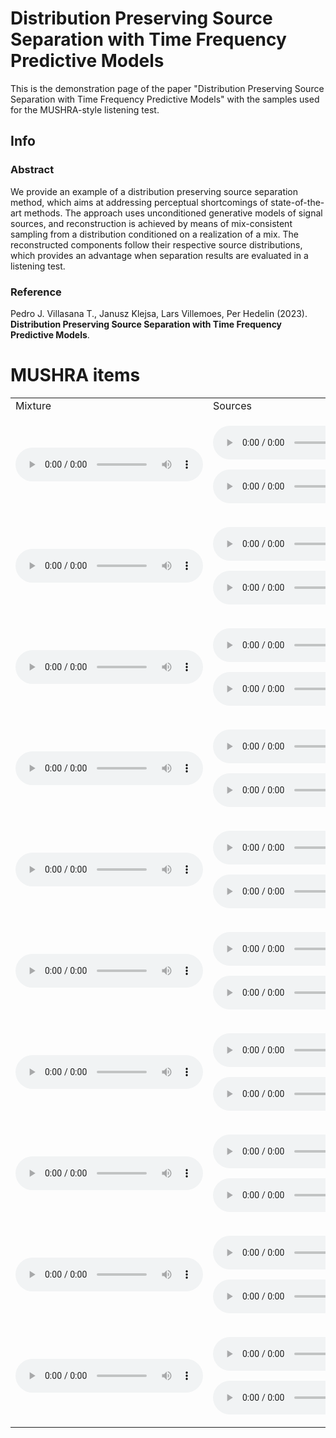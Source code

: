 # Distribution Preserving Source Separation with Time Frequency Predictive Models

This is the demonstration page of the paper "Distribution Preserving Source Separation with Time Frequency Predictive Models" with the samples used for the MUSHRA-style listening test.

## Info

### Abstract

We provide an example of a distribution preserving source separation method, which aims at addressing perceptual shortcomings of state-of-the-art methods. The approach uses unconditioned generative models of signal sources, and reconstruction is achieved by means of mix-consistent sampling from a distribution conditioned on a realization of a mix. The reconstructed components follow their respective source distributions, which provides an advantage when separation results are evaluated in a listening test.

### Reference

Pedro J. Villasana T., Janusz Klejsa, Lars Villemoes, Per Hedelin  (2023). **Distribution Preserving Source Separation with Time Frequency Predictive Models**.

<html>

<h1>MUSHRA items</h1>

<table>

  <tr>
    <td>Mixture</td><td>Sources</td><td>Low-pass anchor 3.5kHz</td><td>DPSS</td><td>IRM</td><td>PNF</td>
  </tr>

  <tr>
  <td>
    <p>
      <audio controls>
        <source src="./mix/p237_298_mic2res0_yx139bt6626Lres26_mix.wav">
      <audio>
    </p>
  </td>
  <td>
    <p>
      <audio controls>
        <source src="./speech/p237_298_mic2res0_yx139bt6626Lres26_speech.wav">
      <audio>
    </p>
    <p>
      <audio controls>
        <source src="./piano/p237_298_mic2res0_yx139bt6626Lres26_piano.wav">
      <audio>
    </p>
    </td>
  <td>
    <p>
      <audio controls>
        <source src="./speech/p237_298_mic2res0_yx139bt6626Lres26_speech_lp35.wav">
      <audio>
    </p>
    <p>
      <audio controls>
        <source src="./piano/p237_298_mic2res0_yx139bt6626Lres26_piano_lp35.wav">
      <audio>
    </p>
    </td>
  <td>
    <p>
      <audio controls>
        <source src="./speech/p237_298_mic2res0_yx139bt6626Lres26_speech_dpss.wav">
      <audio>
    </p>
    <p>
      <audio controls>
        <source src="./piano/p237_298_mic2res0_yx139bt6626Lres26_piano_dpss.wav">
      <audio>
    </p>
    </td>
  <td>
    <p>
      <audio controls>
        <source src="./speech/p237_298_mic2res0_yx139bt6626Lres26_speech_irm.wav">
      <audio>
    </p>
    <p>
      <audio controls>
        <source src="./piano/p237_298_mic2res0_yx139bt6626Lres26_piano_irm.wav">
      <audio>
    </p>
    </td>
  <td>
    <p>
      <audio controls>
        <source src="./speech/p237_298_mic2res0_yx139bt6626Lres26_speech_pnf.wav">
      <audio>
    </p>
    <p>
      <audio controls>
        <source src="./piano/p237_298_mic2res0_yx139bt6626Lres26_piano_pnf.wav">
      <audio>
    </p>
    </td>
  </tr>

  <tr>
  <td>
    <p>
      <audio controls>
        <source src="./mix/p237_326_mic2res0_zp866tm4852Lres25_mix.wav">
      <audio>
    </p>
  </td>
  <td>
    <p>
      <audio controls>
        <source src="./speech/p237_326_mic2res0_zp866tm4852Lres25_speech.wav">
      <audio>
    </p>
    <p>
      <audio controls>
        <source src="./piano/p237_326_mic2res0_zp866tm4852Lres25_piano.wav">
      <audio>
    </p>
    </td>
  <td>
    <p>
      <audio controls>
        <source src="./speech/p237_326_mic2res0_zp866tm4852Lres25_speech_lp35.wav">
      <audio>
    </p>
    <p>
      <audio controls>
        <source src="./piano/p237_326_mic2res0_zp866tm4852Lres25_piano_lp35.wav">
      <audio>
    </p>
    </td>
  <td>
    <p>
      <audio controls>
        <source src="./speech/p237_326_mic2res0_zp866tm4852Lres25_speech_dpss.wav">
      <audio>
    </p>
    <p>
      <audio controls>
        <source src="./piano/p237_326_mic2res0_zp866tm4852Lres25_piano_dpss.wav">
      <audio>
    </p>
    </td>
  <td>
    <p>
      <audio controls>
        <source src="./speech/p237_326_mic2res0_zp866tm4852Lres25_speech_irm.wav">
      <audio>
    </p>
    <p>
      <audio controls>
        <source src="./piano/p237_326_mic2res0_zp866tm4852Lres25_piano_irm.wav">
      <audio>
    </p>
    </td>
  <td>
    <p>
      <audio controls>
        <source src="./speech/p237_326_mic2res0_zp866tm4852Lres25_speech_pnf.wav">
      <audio>
    </p>
    <p>
      <audio controls>
        <source src="./piano/p237_326_mic2res0_zp866tm4852Lres25_piano_pnf.wav">
      <audio>
    </p>
    </td>
  </tr>

  <tr>
  <td>
    <p>
      <audio controls>
        <source src="./mix/p269_367_mic2res0_zw828tx0197Lres15_mix.wav">
      <audio>
    </p>
  </td>
  <td>
    <p>
      <audio controls>
        <source src="./speech/p269_367_mic2res0_zw828tx0197Lres15_speech.wav">
      <audio>
    </p>
    <p>
      <audio controls>
        <source src="./piano/p269_367_mic2res0_zw828tx0197Lres15_piano.wav">
      <audio>
    </p>
    </td>
  <td>
    <p>
      <audio controls>
        <source src="./speech/p269_367_mic2res0_zw828tx0197Lres15_speech_lp35.wav">
      <audio>
    </p>
    <p>
      <audio controls>
        <source src="./piano/p269_367_mic2res0_zw828tx0197Lres15_piano_lp35.wav">
      <audio>
    </p>
    </td>
  <td>
    <p>
      <audio controls>
        <source src="./speech/p269_367_mic2res0_zw828tx0197Lres15_speech_dpss.wav">
      <audio>
    </p>
    <p>
      <audio controls>
        <source src="./piano/p269_367_mic2res0_zw828tx0197Lres15_piano_dpss.wav">
      <audio>
    </p>
    </td>
  <td>
    <p>
      <audio controls>
        <source src="./speech/p269_367_mic2res0_zw828tx0197Lres15_speech_irm.wav">
      <audio>
    </p>
    <p>
      <audio controls>
        <source src="./piano/p269_367_mic2res0_zw828tx0197Lres15_piano_irm.wav">
      <audio>
    </p>
    </td>
  <td>
    <p>
      <audio controls>
        <source src="./speech/p269_367_mic2res0_zw828tx0197Lres15_speech_pnf.wav">
      <audio>
    </p>
    <p>
      <audio controls>
        <source src="./piano/p269_367_mic2res0_zw828tx0197Lres15_piano_pnf.wav">
      <audio>
    </p>
    </td>
  </tr>

  <tr>
  <td>
    <p>
      <audio controls>
        <source src="./mix/p269_371_mic1res0_yt974cv2625Lres79_mix.wav">
      <audio>
    </p>
  </td>
  <td>
    <p>
      <audio controls>
        <source src="./speech/p269_371_mic1res0_yt974cv2625Lres79_speech.wav">
      <audio>
    </p>
    <p>
      <audio controls>
        <source src="./piano/p269_371_mic1res0_yt974cv2625Lres79_piano.wav">
      <audio>
    </p>
    </td>
  <td>
    <p>
      <audio controls>
        <source src="./speech/p269_371_mic1res0_yt974cv2625Lres79_speech_lp35.wav">
      <audio>
    </p>
    <p>
      <audio controls>
        <source src="./piano/p269_371_mic1res0_yt974cv2625Lres79_piano_lp35.wav">
      <audio>
    </p>
    </td>
  <td>
    <p>
      <audio controls>
        <source src="./speech/p269_371_mic1res0_yt974cv2625Lres79_speech_dpss.wav">
      <audio>
    </p>
    <p>
      <audio controls>
        <source src="./piano/p269_371_mic1res0_yt974cv2625Lres79_piano_dpss.wav">
      <audio>
    </p>
    </td>
  <td>
    <p>
      <audio controls>
        <source src="./speech/p269_371_mic1res0_yt974cv2625Lres79_speech_irm.wav">
      <audio>
    </p>
    <p>
      <audio controls>
        <source src="./piano/p269_371_mic1res0_yt974cv2625Lres79_piano_irm.wav">
      <audio>
    </p>
    </td>
  <td>
    <p>
      <audio controls>
        <source src="./speech/p269_371_mic1res0_yt974cv2625Lres79_speech_pnf.wav">
      <audio>
    </p>
    <p>
      <audio controls>
        <source src="./piano/p269_371_mic1res0_yt974cv2625Lres79_piano_pnf.wav">
      <audio>
    </p>
    </td>
  </tr>

  <tr>
  <td>
    <p>
      <audio controls>
        <source src="./mix/p303_329_mic1res0_zt739gs4926Lres89_mix.wav">
      <audio>
    </p>
  </td>
  <td>
    <p>
      <audio controls>
        <source src="./speech/p303_329_mic1res0_zt739gs4926Lres89_speech.wav">
      <audio>
    </p>
    <p>
      <audio controls>
        <source src="./piano/p303_329_mic1res0_zt739gs4926Lres89_piano.wav">
      <audio>
    </p>
    </td>
  <td>
    <p>
      <audio controls>
        <source src="./speech/p303_329_mic1res0_zt739gs4926Lres89_speech_lp35.wav">
      <audio>
    </p>
    <p>
      <audio controls>
        <source src="./piano/p303_329_mic1res0_zt739gs4926Lres89_piano_lp35.wav">
      <audio>
    </p>
    </td>
  <td>
    <p>
      <audio controls>
        <source src="./speech/p303_329_mic1res0_zt739gs4926Lres89_speech_dpss.wav">
      <audio>
    </p>
    <p>
      <audio controls>
        <source src="./piano/p303_329_mic1res0_zt739gs4926Lres89_piano_dpss.wav">
      <audio>
    </p>
    </td>
  <td>
    <p>
      <audio controls>
        <source src="./speech/p303_329_mic1res0_zt739gs4926Lres89_speech_irm.wav">
      <audio>
    </p>
    <p>
      <audio controls>
        <source src="./piano/p303_329_mic1res0_zt739gs4926Lres89_piano_irm.wav">
      <audio>
    </p>
    </td>
  <td>
    <p>
      <audio controls>
        <source src="./speech/p303_329_mic1res0_zt739gs4926Lres89_speech_pnf.wav">
      <audio>
    </p>
    <p>
      <audio controls>
        <source src="./piano/p303_329_mic1res0_zt739gs4926Lres89_piano_pnf.wav">
      <audio>
    </p>
    </td>
  </tr>

  <tr>
  <td>
    <p>
      <audio controls>
        <source src="./mix/p303_331_mic1res0_zc118hn1152Lres18_mix.wav">
      <audio>
    </p>
  </td>
  <td>
    <p>
      <audio controls>
        <source src="./speech/p303_331_mic1res0_zc118hn1152Lres18_speech.wav">
      <audio>
    </p>
    <p>
      <audio controls>
        <source src="./piano/p303_331_mic1res0_zc118hn1152Lres18_piano.wav">
      <audio>
    </p>
    </td>
  <td>
    <p>
      <audio controls>
        <source src="./speech/p303_331_mic1res0_zc118hn1152Lres18_speech_lp35.wav">
      <audio>
    </p>
    <p>
      <audio controls>
        <source src="./piano/p303_331_mic1res0_zc118hn1152Lres18_piano_lp35.wav">
      <audio>
    </p>
    </td>
  <td>
    <p>
      <audio controls>
        <source src="./speech/p303_331_mic1res0_zc118hn1152Lres18_speech_dpss.wav">
      <audio>
    </p>
    <p>
      <audio controls>
        <source src="./piano/p303_331_mic1res0_zc118hn1152Lres18_piano_dpss.wav">
      <audio>
    </p>
    </td>
  <td>
    <p>
      <audio controls>
        <source src="./speech/p303_331_mic1res0_zc118hn1152Lres18_speech_irm.wav">
      <audio>
    </p>
    <p>
      <audio controls>
        <source src="./piano/p303_331_mic1res0_zc118hn1152Lres18_piano_irm.wav">
      <audio>
    </p>
    </td>
  <td>
    <p>
      <audio controls>
        <source src="./speech/p303_331_mic1res0_zc118hn1152Lres18_speech_pnf.wav">
      <audio>
    </p>
    <p>
      <audio controls>
        <source src="./piano/p303_331_mic1res0_zc118hn1152Lres18_piano_pnf.wav">
      <audio>
    </p>
    </td>
  </tr>

  <tr>
  <td>
    <p>
      <audio controls>
        <source src="./mix/p303_341_mic1res0_ys250pr2232Lres6_mix.wav">
      <audio>
    </p>
  </td>
  <td>
    <p>
      <audio controls>
        <source src="./speech/p303_341_mic1res0_ys250pr2232Lres6_speech.wav">
      <audio>
    </p>
    <p>
      <audio controls>
        <source src="./piano/p303_341_mic1res0_ys250pr2232Lres6_piano.wav">
      <audio>
    </p>
    </td>
  <td>
    <p>
      <audio controls>
        <source src="./speech/p303_341_mic1res0_ys250pr2232Lres6_speech_lp35.wav">
      <audio>
    </p>
    <p>
      <audio controls>
        <source src="./piano/p303_341_mic1res0_ys250pr2232Lres6_piano_lp35.wav">
      <audio>
    </p>
    </td>
  <td>
    <p>
      <audio controls>
        <source src="./speech/p303_341_mic1res0_ys250pr2232Lres6_speech_dpss.wav">
      <audio>
    </p>
    <p>
      <audio controls>
        <source src="./piano/p303_341_mic1res0_ys250pr2232Lres6_piano_dpss.wav">
      <audio>
    </p>
    </td>
  <td>
    <p>
      <audio controls>
        <source src="./speech/p303_341_mic1res0_ys250pr2232Lres6_speech_irm.wav">
      <audio>
    </p>
    <p>
      <audio controls>
        <source src="./piano/p303_341_mic1res0_ys250pr2232Lres6_piano_irm.wav">
      <audio>
    </p>
    </td>
  <td>
    <p>
      <audio controls>
        <source src="./speech/p303_341_mic1res0_ys250pr2232Lres6_speech_pnf.wav">
      <audio>
    </p>
    <p>
      <audio controls>
        <source src="./piano/p303_341_mic1res0_ys250pr2232Lres6_piano_pnf.wav">
      <audio>
    </p>
    </td>
  </tr>

  <tr>
  <td>
    <p>
      <audio controls>
        <source src="./mix/p306_264_mic1res0_zt739gs4926Lres50_mix.wav">
      <audio>
    </p>
  </td>
  <td>
    <p>
      <audio controls>
        <source src="./speech/p306_264_mic1res0_zt739gs4926Lres50_speech.wav">
      <audio>
    </p>
    <p>
      <audio controls>
        <source src="./piano/p306_264_mic1res0_zt739gs4926Lres50_piano.wav">
      <audio>
    </p>
    </td>
  <td>
    <p>
      <audio controls>
        <source src="./speech/p306_264_mic1res0_zt739gs4926Lres50_speech_lp35.wav">
      <audio>
    </p>
    <p>
      <audio controls>
        <source src="./piano/p306_264_mic1res0_zt739gs4926Lres50_piano_lp35.wav">
      <audio>
    </p>
    </td>
  <td>
    <p>
      <audio controls>
        <source src="./speech/p306_264_mic1res0_zt739gs4926Lres50_speech_dpss.wav">
      <audio>
    </p>
    <p>
      <audio controls>
        <source src="./piano/p306_264_mic1res0_zt739gs4926Lres50_piano_dpss.wav">
      <audio>
    </p>
    </td>
  <td>
    <p>
      <audio controls>
        <source src="./speech/p306_264_mic1res0_zt739gs4926Lres50_speech_irm.wav">
      <audio>
    </p>
    <p>
      <audio controls>
        <source src="./piano/p306_264_mic1res0_zt739gs4926Lres50_piano_irm.wav">
      <audio>
    </p>
    </td>
  <td>
    <p>
      <audio controls>
        <source src="./speech/p306_264_mic1res0_zt739gs4926Lres50_speech_pnf.wav">
      <audio>
    </p>
    <p>
      <audio controls>
        <source src="./piano/p306_264_mic1res0_zt739gs4926Lres50_piano_pnf.wav">
      <audio>
    </p>
    </td>
  </tr>

  <tr>
  <td>
    <p>
      <audio controls>
        <source src="./mix/p306_277_mic2res0_zk440mh1715Lres4_mix.wav">
      <audio>
    </p>
  </td>
  <td>
    <p>
      <audio controls>
        <source src="./speech/p306_277_mic2res0_zk440mh1715Lres4_speech.wav">
      <audio>
    </p>
    <p>
      <audio controls>
        <source src="./piano/p306_277_mic2res0_zk440mh1715Lres4_piano.wav">
      <audio>
    </p>
    </td>
  <td>
    <p>
      <audio controls>
        <source src="./speech/p306_277_mic2res0_zk440mh1715Lres4_speech_lp35.wav">
      <audio>
    </p>
    <p>
      <audio controls>
        <source src="./piano/p306_277_mic2res0_zk440mh1715Lres4_piano_lp35.wav">
      <audio>
    </p>
    </td>
  <td>
    <p>
      <audio controls>
        <source src="./speech/p306_277_mic2res0_zk440mh1715Lres4_speech_dpss.wav">
      <audio>
    </p>
    <p>
      <audio controls>
        <source src="./piano/p306_277_mic2res0_zk440mh1715Lres4_piano_dpss.wav">
      <audio>
    </p>
    </td>
  <td>
    <p>
      <audio controls>
        <source src="./speech/p306_277_mic2res0_zk440mh1715Lres4_speech_irm.wav">
      <audio>
    </p>
    <p>
      <audio controls>
        <source src="./piano/p306_277_mic2res0_zk440mh1715Lres4_piano_irm.wav">
      <audio>
    </p>
    </td>
  <td>
    <p>
      <audio controls>
        <source src="./speech/p306_277_mic2res0_zk440mh1715Lres4_speech_pnf.wav">
      <audio>
    </p>
    <p>
      <audio controls>
        <source src="./piano/p306_277_mic2res0_zk440mh1715Lres4_piano_pnf.wav">
      <audio>
    </p>
    </td>
  </tr>

  <tr>
  <td>
    <p>
      <audio controls>
        <source src="./mix/p306_331_mic2res0_yt974cv2625Lres29_mix.wav">
      <audio>
    </p>
  </td>
  <td>
    <p>
      <audio controls>
        <source src="./speech/p306_331_mic2res0_yt974cv2625Lres29_speech.wav">
      <audio>
    </p>
    <p>
      <audio controls>
        <source src="./piano/p306_331_mic2res0_yt974cv2625Lres29_piano.wav">
      <audio>
    </p>
    </td>
  <td>
    <p>
      <audio controls>
        <source src="./speech/p306_331_mic2res0_yt974cv2625Lres29_speech_lp35.wav">
      <audio>
    </p>
    <p>
      <audio controls>
        <source src="./piano/p306_331_mic2res0_yt974cv2625Lres29_piano_lp35.wav">
      <audio>
    </p>
    </td>
  <td>
    <p>
      <audio controls>
        <source src="./speech/p306_331_mic2res0_yt974cv2625Lres29_speech_dpss.wav">
      <audio>
    </p>
    <p>
      <audio controls>
        <source src="./piano/p306_331_mic2res0_yt974cv2625Lres29_piano_dpss.wav">
      <audio>
    </p>
    </td>
  <td>
    <p>
      <audio controls>
        <source src="./speech/p306_331_mic2res0_yt974cv2625Lres29_speech_irm.wav">
      <audio>
    </p>
    <p>
      <audio controls>
        <source src="./piano/p306_331_mic2res0_yt974cv2625Lres29_piano_irm.wav">
      <audio>
    </p>
    </td>
  <td>
    <p>
      <audio controls>
        <source src="./speech/p306_331_mic2res0_yt974cv2625Lres29_speech_pnf.wav">
      <audio>
    </p>
    <p>
      <audio controls>
        <source src="./piano/p306_331_mic2res0_yt974cv2625Lres29_piano_pnf.wav">
      <audio>
    </p>
    </td>
  </tr>

</table>

</html>

